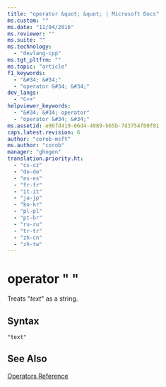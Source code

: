 ```yaml
---
title: "operator &quot; &quot; | Microsoft Docs"
ms.custom: ""
ms.date: "11/04/2016"
ms.reviewer: ""
ms.suite: ""
ms.technology: 
  - "devlang-cpp"
ms.tgt_pltfrm: ""
ms.topic: "article"
f1_keywords: 
  - "&#34; &#34;"
  - "operator &#34; &#34;"
dev_langs: 
  - "C++"
helpviewer_keywords: 
  - "&#34; &#34; operator"
  - "operator &#34; &#34;"
ms.assetid: e96fd419-06d4-4989-b65b-7d3754f00f81
caps.latest.revision: 6
author: "corob-msft"
ms.author: "corob"
manager: "ghogen"
translation.priority.ht: 
  - "cs-cz"
  - "de-de"
  - "es-es"
  - "fr-fr"
  - "it-it"
  - "ja-jp"
  - "ko-kr"
  - "pl-pl"
  - "pt-br"
  - "ru-ru"
  - "tr-tr"
  - "zh-cn"
  - "zh-tw"
---
```

# operator &quot; &quot;
Treats "*text*" as a string.  
  
## Syntax  
  
```  
"text"  
```  
  
## See Also  
 [Operators Reference](../../assembler/masm/operators-reference.md)